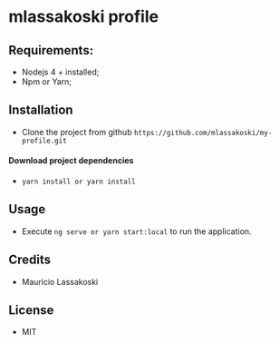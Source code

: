 # mlassakoski profile

## Requirements:

 * Nodejs 4 + installed;
 * Npm or Yarn;

## Installation

  * Clone the project from github
  `https://github.com/mlassakoski/my-profile.git`

#### Download project dependencies

  * `yarn install or yarn install`

## Usage 

* Execute `ng serve or yarn start:local` to run the application.

## Credits

* Mauricio Lassakoski

## License

* MIT
